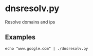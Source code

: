 # dnsresolv.py

Resolve domains and ips


## Examples

```shell
echo "www.google.com" | ./dnsresolv.py
```
